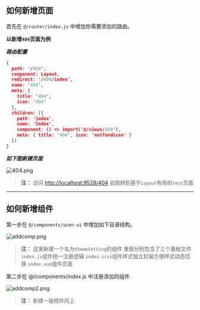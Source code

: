 ## 如何新增页面

首先在 `@/router/index.js` 中增加你需要添加的路由。

**以新增`404`页面为例**

***路由配置***

```json
{
  path: '/404',
  component: Layout,
  redirect: '/404/index',
  name: '404',
  meta: {
    title: '404',
    icon: '404'
  },
  children: [{
    path: 'index',
    name: 'Index',
    component: () => import('@/views/404'),
    meta: { title: '404', icon: 'notfondicon' }
  }]
}
```

***如下图新建页面***

![404.png](/help/pic/404.png)

> **注：**
> 访问 [http://localhost:9528/404](http://localhost:9528/#/404) 会跳转到基于`Layout`布局的`test`页面
---

## 如何新增组件

第一步在 `@/components/ucen-ui` 中增加如下目录结构。

![addcomp.png](/help/pic/addcomp.png)

> **注：**
> 这里新建一个名为`themeSetting`的组件 里面分别包含了三个基础文件`index.js`组件统一注册逻辑 `index.scss`组件样式独立封装方便样式动态切换 `index.vue`组件页面

第二步在 @/components/index.js 中注册添加的组件

![addcomp2.png](/help/pic/addcomp2.png)

> **注：**
> 新建一般控件同上
